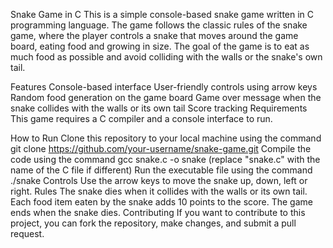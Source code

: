 Snake Game in C
This is a simple console-based snake game written in C programming language. The game follows the classic rules of the snake game, where the player controls a snake that moves around the game board, eating food and growing in size. The goal of the game is to eat as much food as possible and avoid colliding with the walls or the snake's own tail.

Features
Console-based interface
User-friendly controls using arrow keys
Random food generation on the game board
Game over message when the snake collides with the walls or its own tail
Score tracking
Requirements
This game requires a C compiler and a console interface to run.

How to Run
Clone this repository to your local machine using the command git clone https://github.com/your-username/snake-game.git
Compile the code using the command gcc snake.c -o snake (replace "snake.c" with the name of the C file if different)
Run the executable file using the command ./snake
Controls
Use the arrow keys to move the snake up, down, left or right.
Rules
The snake dies when it collides with the walls or its own tail.
Each food item eaten by the snake adds 10 points to the score.
The game ends when the snake dies.
Contributing
If you want to contribute to this project, you can fork the repository, make changes, and submit a pull request.
